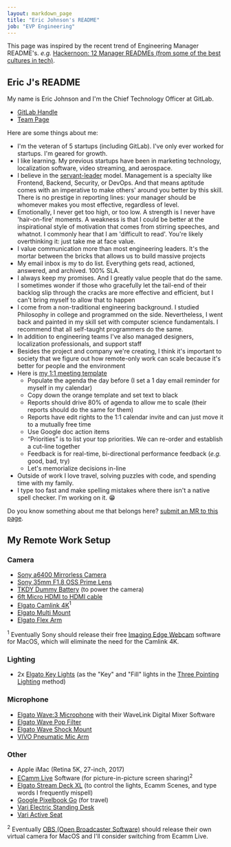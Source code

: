 ```yaml
---
layout: markdown_page
title: "Eric Johnson's README"
job: "EVP Engineering"
---
```


This page was inspired by the recent trend of Engineering Manager README's. _e.g._ [Hackernoon: 12 Manager READMEs (from some of the best cultures in tech)](https://hackernoon.com/12-manager-readmes-from-silicon-valleys-top-tech-companies-26588a660afe).

## Eric J's README

My name is Eric Johnson and I'm the Chief Technology Officer at GitLab.

* [GitLab Handle](https://gitlab.com/edjdev)
* [Team Page](/company/team/#edjdev)

Here are some things about me:

* I'm the veteran of 5 startups (including GitLab). I've only ever worked for startups. I'm geared for growth.
* I like learning. My previous startups have been in marketing technology, localization software, video streaming, and aerospace.
* I believe in the [servant-leader](https://en.wikipedia.org/wiki/Servant_leadership) model. Management is a specialty like Frontend, Backend, Security, or DevOps. And that means aptitude comes with an imperative to make others' around you better by this skill. There is no prestige in reporting lines: your manager should be whomever makes you most effective, regardless of level.
* Emotionally, I never get too high, or too low. A strength is I never have 'hair-on-fire' moments. A weakness is that I could be better at the inspirational style of motivation that comes from stirring speeches, and whatnot. I commonly hear that I am 'difficult to read'. You're likely overthinking it: just take me at face value.
* I value communication more than most engineering leaders. It's the mortar between the bricks that allows us to build massive projects
* My email inbox is my to do list. Everything gets read, actioned, answered, and archived. 100% SLA.
* I always keep my promises. And I greatly value people that do the same. I sometimes wonder if those who gracefully let the tail-end of their backlog slip through the cracks are more effective and efficient, but I can't bring myself to allow that to happen
* I come from a non-traditional engineering background. I studied Philosophy in college and programmed on the side. Nevertheless, I went back and painted in my skill set with computer science fundamentals. I recommend that all self-taught programmers do the same.
* In addition to engineering teams I've also managed designers, localization professionals, and support staff
* Besides the project and company we're creating, I think it's important to society that we figure out how remote-only work can scale because it's better for people and the environment
* Here is [my 1:1 meeting template](https://docs.google.com/document/d/1vWm7-lmpqghoElckd02puqsKDNT6aCJInuZcfkdtvwQ/edit)
  * Populate the agenda the day before (I set a 1 day email reminder for myself in my calendar)
  * Copy down the orange template and set text to black
  * Reports should drive 80% of agenda to allow me to scale (their reports should do the same for them)
  * Reports have edit rights to the 1:1 calendar invite and can just move it to a mutually free time
  * Use Google doc action items
  * “Priorities” is to list your top priorities. We can re-order and establish a cut-line together
  * Feedback is for real-time, bi-directional performance feedback (_e.g._ good, bad, try)
  * Let's memorialize decisions in-line
* Outside of work I love travel, solving puzzles with code, and spending time with my family.
* I type too fast and make spelling mistakes where there isn't a native spell checker. I'm working on it. 😁

Do you know something about me that belongs here? [submit an MR to this page](https://gitlab.com/gitlab-com/www-gitlab-com/blob/master/source/handbook/engineering/erics-readme/index.html.md).

## My Remote Work Setup

### Camera

* [Sony a6400 Mirrorless Camera](https://www.sony.com/electronics/interchangeable-lens-cameras/ilce-6400)
* [Sony 35mm F1.8 OSS Prime Lens](https://www.sony.com/electronics/camera-lenses/sel35f18)
* [TKDY Dummy Battery](https://www.amazon.com/gp/product/B07144X7MC/) (to power the camera)
* [6ft Micro HDMI to HDMI cable](https://www.amazon.com/gp/product/B00Z07JYLE/)
* [Elgato Camlink 4K](https://www.elgato.com/en/gaming/cam-link-4k)<sup>1</sup>
* [Elgato Multi Mount](https://www.elgato.com/en/master-mount)
* [Elgato Flex Arm](https://www.elgato.com/en/flex-arm)

<sup>1</sup> Eventually Sony should release their free [Imaging Edge Webcam](https://support.d-imaging.sony.co.jp/app/webcam/en/download/) software for MacOS, which will eliminate the need for the Camlink 4K.

### Lighting

* 2x [Elgato Key Lights](https://www.elgato.com/en/gaming/key-light) (as the "Key" and "Fill" lights in the [Three Pointing Lighting](https://en.wikipedia.org/wiki/Three-point_lighting) method)

### Microphone

* [Elgato Wave:3 Microphone](https://www.elgato.com/en/wave-3) with their WaveLink Digital Mixer Software
* [Elgato Wave Pop Filter](https://www.elgato.com/en/wave-pop-filter)
* [Elgato Wave Shock Mount](https://www.elgato.com/en/wave-shock-mount)
* [VIVO Pneumatic Mic Arm](https://vivo-us.com/products/stand-mic01)

### Other

* Apple iMac (Retina 5K, 27-inch, 2017)
* [ECamm Live](https://www.ecamm.com/) Software (for picture-in-picture screen sharing)<sup>2</sup>
* [Elgato Stream Deck XL](https://www.elgato.com/en/gaming/stream-deck-xl) (to control the lights, Ecamm Scenes, and type words I frequently mispell)
* [Google Pixelbook Go](https://store.google.com/us/product/pixelbook_go) (for travel)
* [Vari Electric Standing Desk](https://www.vari.com/electric-standing-desk-60x30/FD-ESD6030.html?dwvar_FD-ESD6030_color=reclaimed-wood)
* [Vari Active Seat](https://www.vari.com/active-seat/ST-ACTV.html)

<sup>2</sup> Eventually [OBS (Open Broadcaster Software)](https://obsproject.com/) should release their own virtual camera for MacOS and I'll consider switching from Ecamm Live.
